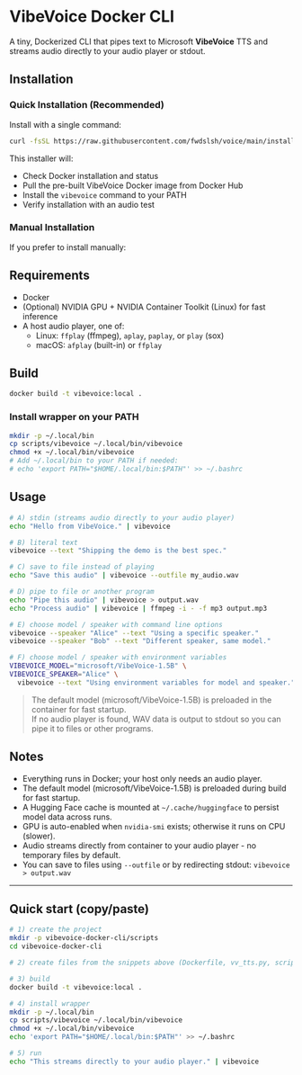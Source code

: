 # VibeVoice Docker CLI

A tiny, Dockerized CLI that pipes text to Microsoft **VibeVoice** TTS and streams audio directly to your audio player or stdout.

## Installation

### Quick Installation (Recommended)

Install with a single command:

```bash
curl -fsSL https://raw.githubusercontent.com/fwdslsh/voice/main/install.sh | bash
```

This installer will:
- Check Docker installation and status
- Pull the pre-built VibeVoice Docker image from Docker Hub
- Install the `vibevoice` command to your PATH
- Verify installation with an audio test

### Manual Installation

If you prefer to install manually:

## Requirements
- Docker
- (Optional) NVIDIA GPU + NVIDIA Container Toolkit (Linux) for fast inference
- A host audio player, one of:
  - Linux: `ffplay` (ffmpeg), `aplay`, `paplay`, or `play` (sox)
  - macOS: `afplay` (built-in) or `ffplay`

## Build

```bash
docker build -t vibevoice:local .
```

### Install wrapper on your PATH

```bash
mkdir -p ~/.local/bin
cp scripts/vibevoice ~/.local/bin/vibevoice
chmod +x ~/.local/bin/vibevoice
# Add ~/.local/bin to your PATH if needed:
# echo 'export PATH="$HOME/.local/bin:$PATH"' >> ~/.bashrc
```

## Usage

```bash
# A) stdin (streams audio directly to your audio player)
echo "Hello from VibeVoice." | vibevoice

# B) literal text 
vibevoice --text "Shipping the demo is the best spec."

# C) save to file instead of playing
echo "Save this audio" | vibevoice --outfile my_audio.wav

# D) pipe to file or another program
echo "Pipe this audio" | vibevoice > output.wav
echo "Process audio" | vibevoice | ffmpeg -i - -f mp3 output.mp3

# E) choose model / speaker with command line options
vibevoice --speaker "Alice" --text "Using a specific speaker."
vibevoice --speaker "Bob" --text "Different speaker, same model."

# F) choose model / speaker with environment variables
VIBEVOICE_MODEL="microsoft/VibeVoice-1.5B" \
VIBEVOICE_SPEAKER="Alice" \
  vibevoice --text "Using environment variables for model and speaker."
```

> The default model (microsoft/VibeVoice-1.5B) is preloaded in the container for fast startup.  
> If no audio player is found, WAV data is output to stdout so you can pipe it to files or other programs.

## Notes

- Everything runs in Docker; your host only needs an audio player.
- The default model (microsoft/VibeVoice-1.5B) is preloaded during build for fast startup.
- A Hugging Face cache is mounted at `~/.cache/huggingface` to persist model data across runs.
- GPU is auto-enabled when `nvidia-smi` exists; otherwise it runs on CPU (slower).
- Audio streams directly from container to your audio player - no temporary files by default.
- You can save to files using `--outfile` or by redirecting stdout: `vibevoice > output.wav`

---

## Quick start (copy/paste)

```bash
# 1) create the project
mkdir -p vibevoice-docker-cli/scripts
cd vibevoice-docker-cli

# 2) create files from the snippets above (Dockerfile, vv_tts.py, scripts/vibevoice, .gitignore, README.md)

# 3) build
docker build -t vibevoice:local .

# 4) install wrapper
mkdir -p ~/.local/bin
cp scripts/vibevoice ~/.local/bin/vibevoice
chmod +x ~/.local/bin/vibevoice
echo 'export PATH="$HOME/.local/bin:$PATH"' >> ~/.bashrc

# 5) run
echo "This streams directly to your audio player." | vibevoice
```
